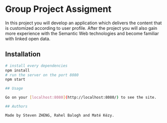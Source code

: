 # Group Project Assigment

In this project you will develop an application which delivers the content that is customized according to user profile. After the project you will also gain more experience with the Semantic Web technologies and become familiar with linked open data.

## Installation

```bash
# install every dependencies
npm install
# run the server on the port 8080
npm start

## Usage

Go on your [localhost:8080](http://localhost:8080/) to see the site.

## Authors

Made by Steven ZHENG, Rahel Balogh and Maté Kézy.

